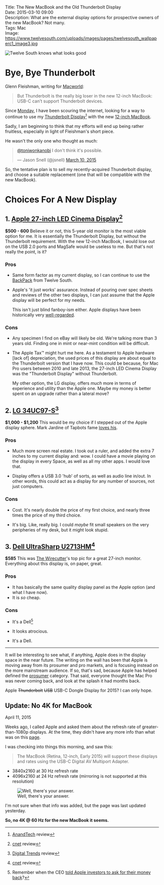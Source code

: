 Title: The New MacBook and the Old Thunderbolt Display  
Date: 2015-03-10 09:00  
Description: What are the external display options for prospective owners of the new MacBook? Not many.  
Tags: Mac  
Image: https://www.twelvesouth.com/uploads/images/pages/twelvesouth_wallpaperc1_image3.jpg  

![Twelve South knows what looks good][photo]

# Bye, Bye Thunderbolt

Glenn Fleishman, writing for [Macworld][macworld]:

> But Thunderbolt is the really big loser in the new 12-inch MacBook: USB-C can’t support Thunderbolt devices.

Since [Monday][apple], I have been scouring the internet, looking for a way to continue to use my [Thunderbolt Display][apple 2][^tbd] with the new [12-inch MacBook][theoveranalyzed].

Sadly, I am beginning to think that my efforts will end up being rather fruitless, especially in light of Fleishman's short piece.

He wasn't the only one who thought as much:

<blockquote lang="en"><p><a href="https://twitter.com/ToniWonKanobi" title="Me on Twitter">@toniwonkanobi</a> I don&#39;t think it&#39;s possible.</p>&mdash; Jason Snell (@jsnell) <a href="https://twitter.com/jsnell/status/575428012935675904" title="Jason Snell responding to my question">March 10, 2015</a></blockquote>

So, the tentative plan is to sell my recently-acquired Thunderbolt display, and choose a suitable replacement (one that will be compatible with the new MacBook).

# Choices For A New Display

## 1. [Apple 27-inch LED Cinema Display][apple 2][^cd]		

**$500 - 600** Believe it or not, this 5-year old monitor is the most viable option for me. It is essentially the Thunderbolt Display, but without the Thunderbolt requirement. With the new 12-inch MacBook, I would lose out on the USB 2.0 ports and MagSafe would be useless to me. But that's not really the point, is it? 

### Pros
				
* Same form factor as my current display, so I can continue to use the [BackPack][twelvesouth] from Twelve South.
* Apple's 'it just works' assurance. Instead of pouring over spec sheets and reviews of the other two displays, I can just assume that the Apple display will be perfect for my needs.

	This isn't just blind fanboy-ism either. Apple displays have been historically very [well-regarded][cnet]. 

### Cons

* Any specimen I find on eBay will likely be old. We're talking more than 3 years old. Finding one in mint or near-mint condition will be difficult.

* The Apple Tax™ might hurt me here. As a testament to Apple hardware [lack of] depreciation, the used prices of this display are about equal to the Thunderbolt version that I have now. This could be because, for Mac Pro users between 2010 and late 2013, the 27-inch LED Cinema Display was the "Thunderbolt Display" without Thunderbolt. 

	My other option, the LG display, offers *much* more in terms of experience and utility than the Apple one. Maybe my money is better spent on an upgrade rather than a lateral move?
			
## 2. [LG 34UC97-S][lg][^lg]

**$1,000 - $1,200** This would be my choice if I stepped out of the Apple display sphere. Mark Jardine of Tapbots fame [loves his][twitter].

### Pros

* Much more screen real estate. I took out a ruler, and added the extra 7 inches to my current display and: wow. I could have a movie playing on the display in every Space, as well as all my other apps. I would love that. 

* Display offers a USB 3.0 'hub' of sorts, as well as audio line in/out. In other words, this could act as a display for any number of sources, not just computers.

### Cons

* Cost. It's nearly double the price of my first choice, and nearly three times the price of my third choice.

* It's big. Like, really big. I could *maybe* fit small speakers on the very peripheries of my desk, but it might look stupid.
			
## 3. [Dell UltraSharp U2713HM][dell][^us]

**$585** This was [The Wirecutter][thewirecutter]'s top pic for a great 27-inch monitor. Everything about this display is, on paper, great. 
			
### Pros
			
* It has basically the same quality display panel as the Apple option (and what I have now).
* It is *so* cheap. 

### Cons

* It's a Dell[^md]

* It looks atrocious.

* It's a Dell.
			
***

It will be interesting to see what, if anything, Apple does in the display space in the near future. The writing on the wall has been that Apple is moving away from its prosumer and pro markets, and is focusing instead on the more mainstream audience. If so, that's sad, because Apple has helped defined the [prosumer][wikipedia] category. That said, everyone thought the Mac Pro was never coming back, and look at the splash it had months back.

Apple <s>Thunderbolt</s> <s>USB</s> USB-C Dongle Display for 2015? I can only hope. 

<aside>
<div class="update">

## Update: No 4K for MacBook
<p class="updateTime"><time datetime="2015-04-11">April 11, 2015</time></p>

Weeks ago, I called Apple and asked them about the refresh rate of greater-than-1080p displays. At the time, they didn't have any more info than what was on this [page][applep].

I was checking into things this morning, and saw this:

> The MacBook (Retina, 12-inch, Early 2015) will support these displays and rates using the USB-C Digital AV Multiport Adapter.

* 3840x2160 at 30 Hz refresh rate
* 4096x2160 at 24 Hz refresh rate (mirroring is not supported at this resolution)
	
<figure>
	<img class="screenshot iphone" src="http://d.pr/i/JI2b+" alt="Well, there's your answer." title="Well, there's your answer.">
	<figcaption>Well, there's your answer.</figcaption>
</figure>

I'm not sure when that info was added, but the page was last updated yesterday.

**So, no 4K @ 60 Hz for the new MacBook it seems.**

</div>
</aside>

[^tbd]: [AnandTech][youtube] review
[^cd]: [cnet][cnet] review
[^lg]: [Digital Trends][digitaltrends] review
[^us]: [cnet][cnet 2] review
[^md]: Remember when the CEO [told Apple investors to ask for their money back][cnet 3]?

[applep]: https://support.apple.com/en-us/HT202856 "Apple Support Page: 'Use 4K displays and Ultra HD TVs with your Mac'"
[apple]: http://www.apple.com/live/2015-mar-event/ "Apple's live event for March 2015"
[apple 2]: https://www.apple.com/displays "Product page for Apple's displays"
[cnet]: http://www.cnet.com/products/apple-led-cinema-display-27-inch-2010/ "Cnet reviewing the LED Cinema Display from 2010"
[cnet 2]: http://www.cnet.com/products/dell-u2713hm/ "Cnet reviewing Dell's U2713 (Thunderbolt Display competitor)"
[cnet 3]: http://news.cnet.com/Dell-Apple-should-close-shop/2100-1001_3-203937.html "Cnet covering Michael Dell's suggestion that Apple close up shop and give the money back to the shareholders"
[dell]: http://www.dell.com/ed/business/p/dell-u2713hm/pd "Dell's product page for the U2713"
[digitaltrends]: http://www.digitaltrends.com/monitor-reviews/lg-34uc97-review/ "Review of LG's 34UC97 (Mark Jardine's monitor)"
[lg]: http://www.lg.com/us/monitors/lg-34UC97-S-ultrawide-monitor "LG's product page for the 34UC97"
[macworld]: http://www.macworld.com/article/2894423/thunderbolted-usb-c-is-our-new-connection-overlord-get-used-to-it.html "Macworld: Thunderbolt gone?"
[photo]: https://www.twelvesouth.com/uploads/images/pages/twelvesouth_wallpaperc1_image3.jpg "Twelve South knows what looks good"
[theoveranalyzed]: /2015/3/9/hands-on-with-the-new-12-inch-macbook-with-retina-display "My link to the first hands-on with the new MacBook"
[thewirecutter]: http://thewirecutter.com/reviews/a-great-27-inch-lcd-monitor/ "Wirecutter reviews for 27-inch monitors"
[twelvesouth]: https://www.twelvesouth.com/product/backpack-for-imac "Twelve South's BackPack for iMac/ACD/TD"
[twitter]: https://twitter.com/markjardine/status/575430861077676032 "Mark Jardine loves his LG monitor"
[wikipedia]: https://en.wikipedia.org/wiki/Prosumer "Wikipedia: Prosumer"
[youtube]: https://www.youtube.com/watch?v=8Z7RxvkqF5I "AnandTech's review of the Thunderbolt Display"
